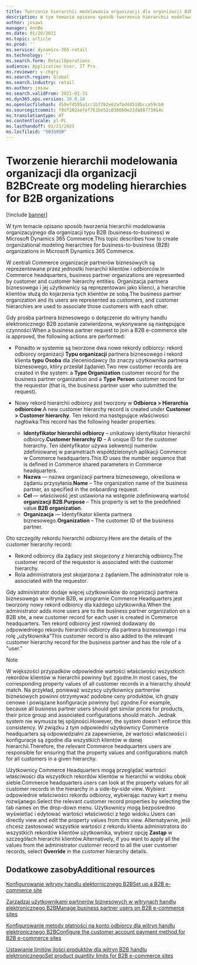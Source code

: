 ```yaml
---
title: Tworzenie hierarchii modelowania organizacji dla organizacji B2B
description: W tym temacie opisano sposób tworzenia hierarchii modelowania organizacyjnego dla organizacji typu B2B (business-to-business).
author: josaw1
manager: AnnBe
ms.date: 01/20/2021
ms.topic: article
ms.prod: ''
ms.service: dynamics-365-retail
ms.technology: ''
ms.search.form: RetailOperations
audience: Application User, IT Pro
ms.reviewer: v-chgri
ms.search.region: Global
ms.search.industry: retail
ms.author: josaw
ms.search.validFrom: 2021-01-31
ms.dyn365.ops.version: 10.0.14
ms.openlocfilehash: 450efd595a1cc1b72b2e62afbdd4518bcca59cb0
ms.sourcegitcommit: f9df202aefef761be52c0360b0e22da88773914c
ms.translationtype: HT
ms.contentlocale: pl-PL
ms.lasthandoff: 01/21/2021
ms.locfileid: "5035950"
---
```

# <a name="create-org-modeling-hierarchies-for-b2b-organizations"></a><span data-ttu-id="d7d25-103">Tworzenie hierarchii modelowania organizacji dla organizacji B2B</span><span class="sxs-lookup"><span data-stu-id="d7d25-103">Create org modeling hierarchies for B2B organizations</span></span>

[!include [banner](../../includes/banner.md)]

<span data-ttu-id="d7d25-104">W tym temacie opisano sposób tworzenia hierarchii modelowania organizacyjnego dla organizacji typu B2B (business-to-business) w Microsoft Dynamics 365 Commerce.</span><span class="sxs-lookup"><span data-stu-id="d7d25-104">This topic describes how to create organizational modeling hierarchies for business-to-business (B2B) organizations in Microsoft Dynamics 365 Commerce.</span></span>

<span data-ttu-id="d7d25-105">W centrali Commerce organizacje partnerów biznesowych są reprezentowane przez jednostki hierarchii klientów i odbiorców.</span><span class="sxs-lookup"><span data-stu-id="d7d25-105">In Commerce headquarters, business partner organizations are represented by customer and customer hierarchy entities.</span></span> <span data-ttu-id="d7d25-106">Organizacja partnera biznesowego i jej użytkownicy są reprezentowani jako klienci, a hierarchie klientów służą do kojarzenia tych klientów ze sobą.</span><span class="sxs-lookup"><span data-stu-id="d7d25-106">The business partner organization and its users are represented as customers, and customer hierarchies are used to associate those customers with each other.</span></span>

<span data-ttu-id="d7d25-107">Gdy prośba partnera biznesowego o dołączenie do witryny handlu elektronicznego B2B zostanie zatwierdzona, wykonywane są następujące czynności:</span><span class="sxs-lookup"><span data-stu-id="d7d25-107">When a business partner request to join a B2B e-commerce site is approved, the following actions are performed:</span></span>

- <span data-ttu-id="d7d25-108">Ponadto w systemie są tworzone dwa nowe rekordy odbiorcy: rekord odbiorcy organizacji **Typu organizacji** partnera biznesowego i rekord klienta **typu Osoba** dla zleceniodawcy (to znaczy użytkownika partnera biznesowego, który przesłał żądanie).</span><span class="sxs-lookup"><span data-stu-id="d7d25-108">Two new customer records are created in the system: a **Type Organization** customer record for the business partner organization and a **Type Person** customer record for the requestor (that is, the business partner user who submitted the request).</span></span>
- <span data-ttu-id="d7d25-109">Nowy rekord hierarchii odbiorcy jest tworzony w **Odbiorca \> Hierarchia odbiorców**.</span><span class="sxs-lookup"><span data-stu-id="d7d25-109">A new customer hierarchy record is created under **Customer \> Customer hierarchy**.</span></span> <span data-ttu-id="d7d25-110">Ten rekord ma następujące właściwości nagłówka:</span><span class="sxs-lookup"><span data-stu-id="d7d25-110">This record has the following header properties:</span></span>

    - <span data-ttu-id="d7d25-111">**Identyfikator hierarchii odbiorcy** – unikatowy identyfikator hierarchii odbiorcy.</span><span class="sxs-lookup"><span data-stu-id="d7d25-111">**Customer hierarchy ID** – A unique ID for the customer hierarchy.</span></span> <span data-ttu-id="d7d25-112">Ten identyfikator używa sekwencji numerów zdefiniowanej w parametrach współdzielonych aplikacji Commerce w Commerce headquarters.</span><span class="sxs-lookup"><span data-stu-id="d7d25-112">This ID uses the number sequence that is defined in Commerce shared parameters in Commerce headquarters.</span></span>
    - <span data-ttu-id="d7d25-113">**Nazwa** — nazwa organizacji partnera biznesowego, określona w żądaniu przysyłania.</span><span class="sxs-lookup"><span data-stu-id="d7d25-113">**Name** – The organization name of the business partner, as specified in the onboarding request.</span></span>
    - <span data-ttu-id="d7d25-114">**Cel** — właściwość jest ustawiona na wstępnie zdefiniowaną wartość **organizacji B2B**.</span><span class="sxs-lookup"><span data-stu-id="d7d25-114">**Purpose** – This property is set to the predefined value **B2B organization**.</span></span>
    - <span data-ttu-id="d7d25-115">**Organizacja** — Identyfikator klienta partnera biznesowego.</span><span class="sxs-lookup"><span data-stu-id="d7d25-115">**Organization** – The customer ID of the business partner.</span></span>

<span data-ttu-id="d7d25-116">Oto szczegóły rekordu hierarchii odbiorcy:</span><span class="sxs-lookup"><span data-stu-id="d7d25-116">Here are the details of the customer hierarchy record:</span></span>

- <span data-ttu-id="d7d25-117">Rekord odbiorcy dla żądacy jest skojarzony z hierarchią odbiorcy.</span><span class="sxs-lookup"><span data-stu-id="d7d25-117">The customer record of the requestor is associated with the customer hierarchy.</span></span>
- <span data-ttu-id="d7d25-118">Rola administratora jest skojarzona z żądaniem.</span><span class="sxs-lookup"><span data-stu-id="d7d25-118">The administrator role is associated with the requestor.</span></span>

<span data-ttu-id="d7d25-119">Gdy administrator dodaje więcej użytkowników do organizacji partnera biznesowego w witrynie B2B, w programie Commerce Headquarters jest tworzony nowy rekord odbiorcy dla każdego użytkownika.</span><span class="sxs-lookup"><span data-stu-id="d7d25-119">When the administrator adds more users are to the business partner organization on a B2B site, a new customer record for each user is created in Commerce headquarters.</span></span> <span data-ttu-id="d7d25-120">Ten rekord odbiorcy jest również dodawany do odpowiedniego rekordu hierarchii odbiorcy dla partnera biznesowego i ma rolę „użytkownika”</span><span class="sxs-lookup"><span data-stu-id="d7d25-120">This customer record is also added to the relevant customer hierarchy record for the business partner and has the role of a "user."</span></span>

> [!NOTE]
> <span data-ttu-id="d7d25-121">W większości przypadków odpowiednie wartości właściwości wszystkich rekordów klientów w hierarchii powinny być zgodne.</span><span class="sxs-lookup"><span data-stu-id="d7d25-121">In most cases, the corresponding property values of all customer records in a hierarchy should match.</span></span> <span data-ttu-id="d7d25-122">Na przykład, ponieważ wszyscy użytkownicy partnerów biznesowych powinni otrzymywać podobne ceny produktów, ich grupy cenowe i powiązane konfiguracje powinny być zgodne.</span><span class="sxs-lookup"><span data-stu-id="d7d25-122">For example, because all business partner users should get similar prices for products, their price group and associated configurations should match.</span></span> <span data-ttu-id="d7d25-123">Jednak system nie wymusza tej spójności.</span><span class="sxs-lookup"><span data-stu-id="d7d25-123">However, the system doesn't enforce this consistency.</span></span> <span data-ttu-id="d7d25-124">W związku z tym odpowiedni użytkownicy Commerce headquarters są odpowiedzialni za zapewnienie, że wartości właściwości i konfiguracje są zgodne dla wszystkich klientów w danej hierarchii.</span><span class="sxs-lookup"><span data-stu-id="d7d25-124">Therefore, the relevant Commerce headquarters users are responsible for ensuring that the property values and configurations match for all customers in a given hierarchy.</span></span>

<span data-ttu-id="d7d25-125">Użytkownicy Commerce Headquarters mogą przeglądać wartości właściwości dla wszystkich rekordów klientów w hierarchii w widoku obok siebie.</span><span class="sxs-lookup"><span data-stu-id="d7d25-125">Commerce headquarters users can look at the property values for all customer records in the hierarchy in a side-by-side view.</span></span> <span data-ttu-id="d7d25-126">Wybierz odpowiednie właściwości rekordu odbiorcy, wybierając nazwy kart z menu rozwijanego.</span><span class="sxs-lookup"><span data-stu-id="d7d25-126">Select the relevant customer record properties by selecting the tab names on the drop-down menu.</span></span> <span data-ttu-id="d7d25-127">Użytkownicy mogą bezpośrednio wyświetlać i edytować wartości właściwości z tego widoku.</span><span class="sxs-lookup"><span data-stu-id="d7d25-127">Users can directly view and edit the property values from this view.</span></span> <span data-ttu-id="d7d25-128">Alternatywnie, jeśli chcesz zastosować wszystkie wartości z rekordu klienta administratora do wszystkich rekordów klientów użytkownika, wybierz opcję **Zastąp** w szczegółach hierarchii klientów.</span><span class="sxs-lookup"><span data-stu-id="d7d25-128">Alternatively, if you want to apply all the values from the administrator customer record to all the user customer records, select **Override** in the customer hierarchy details.</span></span>

## <a name="additional-resources"></a><span data-ttu-id="d7d25-129">Dodatkowe zasoby</span><span class="sxs-lookup"><span data-stu-id="d7d25-129">Additional resources</span></span>

[<span data-ttu-id="d7d25-130">Konfigurowanie witryny handlu elektornicznego B2B</span><span class="sxs-lookup"><span data-stu-id="d7d25-130">Set up a B2B e-commerce site</span></span>](set-up-b2b-site.md)

[<span data-ttu-id="d7d25-131">Zarządzaj użytkownikami partnerów biznesowych w witrynach handlu elektronicznego B2B</span><span class="sxs-lookup"><span data-stu-id="d7d25-131">Manage business partner users on B2B e-commerce sites</span></span>](manage-b2b-users.md)

[<span data-ttu-id="d7d25-132">Konfigurowanie metody płatności na konto odbiorcy dla witryn handlu elektronicznego B2B</span><span class="sxs-lookup"><span data-stu-id="d7d25-132">Configure the customer account payment method for B2B e-commerce sites</span></span>](payment-method.md)

[<span data-ttu-id="d7d25-133">Ustawianie limitów ilości produktów dla witryn B2B handlu elektronicznego</span><span class="sxs-lookup"><span data-stu-id="d7d25-133">Set product quantity limits for B2B e-commerce sites</span></span>](quantity-limits.md)
